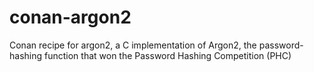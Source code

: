# conan-argon2
Conan recipe for argon2, a C implementation of Argon2, the password-hashing function that won the Password Hashing Competition (PHC)
